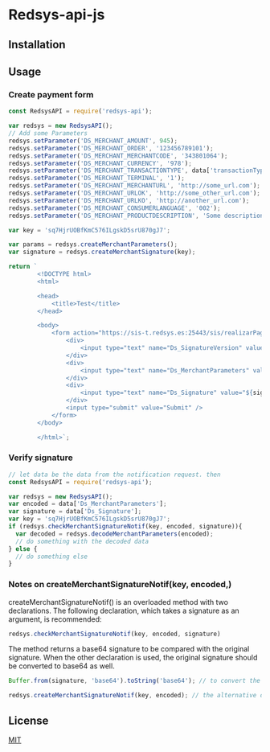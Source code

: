 # Redsys-api-js



## Installation 



## Usage

### Create payment form
```javascript
const RedsysAPI = require('redsys-api');

var redsys = new RedsysAPI();
// Add some Parameters
redsys.setParameter('DS_MERCHANT_AMOUNT', 945);
redsys.setParameter('DS_MERCHANT_ORDER', '123456789101');
redsys.setParameter('DS_MERCHANT_MERCHANTCODE', '343801064');
redsys.setParameter('DS_MERCHANT_CURRENCY', '978');
redsys.setParameter('DS_MERCHANT_TRANSACTIONTYPE', data['transactionType']);
redsys.setParameter('DS_MERCHANT_TERMINAL', '1');
redsys.setParameter('DS_MERCHANT_MERCHANTURL', 'http://some_url.com');
redsys.setParameter('DS_MERCHANT_URLOK', 'http://some_other_url.com');
redsys.setParameter('DS_MERCHANT_URLKO', 'http://another_url.com');
redsys.setParameter('DS_MERCHANT_CONSUMERLANGUAGE', '002');
redsys.setParameter('DS_MERCHANT_PRODUCTDESCRIPTION', 'Some description');

var key = 'sq7HjrUOBfKmC576ILgskD5srU870gJ7';

var params = redsys.createMerchantParameters();
var signature = redsys.createMerchantSignature(key);

return `
		<!DOCTYPE html>
		<html>

		<head>
		    <title>Test</title>
		</head>

		<body>
		    <form action="https://sis-t.redsys.es:25443/sis/realizarPago" method="POST" accept-charset="UTF-8">
		        <div>
		        	<input type="text" name="Ds_SignatureVersion" value="HMAC_SHA256_V1" />
		    	</div>
		    	<div>
		        	<input type="text" name="Ds_MerchantParameters" value="${params}" />
		        </div>
		        <div>
		        	<input type="text" name="Ds_Signature" value="${signature}" />
		        </div>
		        <input type="submit" value="Submit" />
		    </form>
		</body>

		</html>`;
```

### Verify signature
```javascript
// let data be the data from the notification request. then
const RedsysAPI = require('redsys-api');

var redsys = new RedsysAPI();
var encoded = data['Ds_MerchantParameters'];
var signature = data['Ds_Signature'];
var key = 'sq7HjrUOBfKmC576ILgskD5srU870gJ7';
if (redsys.checkMerchantSignatureNotif(key, encoded, signature)){
  var decoded = redsys.decodeMerchantParameters(encoded);
  // do something with the decoded data
} else {
  // do something else
}
```

### Notes on createMerchantSignatureNotif(key, encoded,)

createMerchantSignatureNotif() is an overloaded method with two declarations. The following declaration, which takes 
a signature as an argument, is recommended:
```javascript
redsys.checkMerchantSignatureNotif(key, encoded, signature)
``` 
The method returns a base64 signature to be compared with the original signature. When the other declaration is used, 
the original signature should be converted to base64 as well.   

```javascript
Buffer.from(signature, 'base64').toString('base64'); // to convert the original signiture to base64

redsys.createMerchantSignatureNotif(key, encoded); // the alternative declaration of the function
```

## License

[MIT](LICENSE)